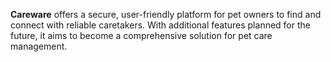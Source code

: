 **Careware** offers a secure, user-friendly platform for pet owners to find and connect with reliable caretakers. With additional features planned for the future, it aims to become a comprehensive solution for pet care management.


